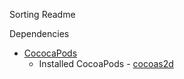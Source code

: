 Sorting Readme


Dependencies
- [CococaPods](http://cocoapods.org/)
	- Installed CocoaPods - [cocoas2d](http://www.cocos2d-iphone.org/)
	



